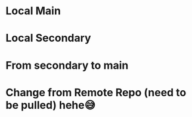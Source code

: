 # Local Main
#    Local Secondary

# From secondary to main

# Change from Remote Repo (need to be pulled) hehe😅
